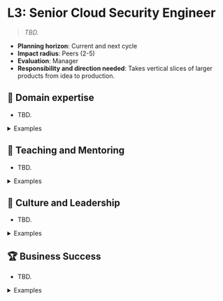 # L3: Senior Cloud Security Engineer

> _TBD._

- **Planning horizon**: Current and next cycle
- **Impact radius**: Peers (2-5)
- **Evaluation**: Manager
- **Responsibility and direction needed**: Takes vertical slices of larger products from idea to production.

## 🦉 Domain expertise

- TBD.

<details>
<summary>Examples</summary>

- TBD.

</details>

## 🌱 Teaching and Mentoring

- TBD.

<details>
<summary>Examples</summary>

- TBD.

</details>

## 🧭 Culture and Leadership

- TBD.

<details>
<summary>Examples</summary>

- TBD.

</details>

## 🏆 Business Success

- TBD.

<details>
<summary>Examples</summary>

- TBD.

</details>
